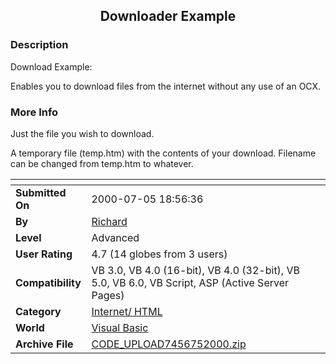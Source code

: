 ﻿<div align="center">

## Downloader Example


</div>

### Description

Download Example:

Enables you to download files from the internet without any use of an OCX.
 
### More Info
 
Just the file you wish to download.

A temporary file (temp.htm) with the contents of your download. Filename can be changed from temp.htm to whatever.


<span>             |<span>
---                |---
**Submitted On**   |2000-07-05 18:56:36
**By**             |[Richard](https://github.com/Planet-Source-Code/PSCIndex/blob/master/ByAuthor/richard.md)
**Level**          |Advanced
**User Rating**    |4.7 (14 globes from 3 users)
**Compatibility**  |VB 3\.0, VB 4\.0 \(16\-bit\), VB 4\.0 \(32\-bit\), VB 5\.0, VB 6\.0, VB Script, ASP \(Active Server Pages\) 
**Category**       |[Internet/ HTML](https://github.com/Planet-Source-Code/PSCIndex/blob/master/ByCategory/internet-html__1-34.md)
**World**          |[Visual Basic](https://github.com/Planet-Source-Code/PSCIndex/blob/master/ByWorld/visual-basic.md)
**Archive File**   |[CODE\_UPLOAD7456752000\.zip](https://github.com/Planet-Source-Code/richard-downloader-example__1-9525/archive/master.zip)








